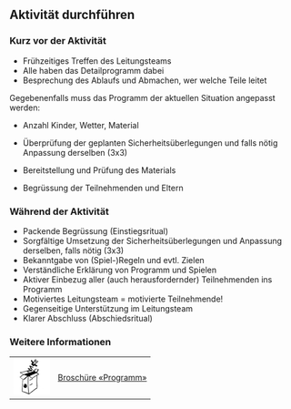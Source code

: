 Aktivität durchführen
---------------------

### Kurz vor der Aktivität

*   Frühzeitiges Treffen des Leitungsteams
*   Alle haben das Detailprogramm dabei
*   Besprechung des Ablaufs und Abmachen, wer welche Teile leitet

Gegebenenfalls muss das Programm der aktuellen Situation angepasst werden:

*   Anzahl Kinder, Wetter, Material
*   Überprüfung der geplanten Sicherheitsüberlegungen und falls nötig Anpassung derselben (3x3)
*   Bereitstellung und Prüfung des Materials

*   Begrüssung der Teilnehmenden und Eltern

### Während der Aktivität

*   Packende Begrüssung (Einstiegsritual)
*   Sorgfältige Umsetzung der Sicherheitsüberlegungen und Anpassung derselben, falls nötig (3x3)
*   Bekanntgabe von (Spiel-)Regeln und evtl. Zielen
*   Verständliche Erklärung von Programm und Spielen
*   Aktiver Einbezug aller (auch herausfordernder) Teilnehmenden ins Programm
*   Motiviertes Leitungsteam = motivierte Teilnehmende!
*   Gegenseitige Unterstützung im Leitungsteam
*   Klarer Abschluss (Abschiedsritual)

### Weitere Informationen
| | |
|---|---|
| [![](images/piktos/5_Programm.png)][1] | [Broschüre «Programm»][1] |

[1]: https://www.scout.ch/de/verband/downloads/programm/lager/j-s/j-s-leitfaden-lagersport-trekking-grundlagen/view